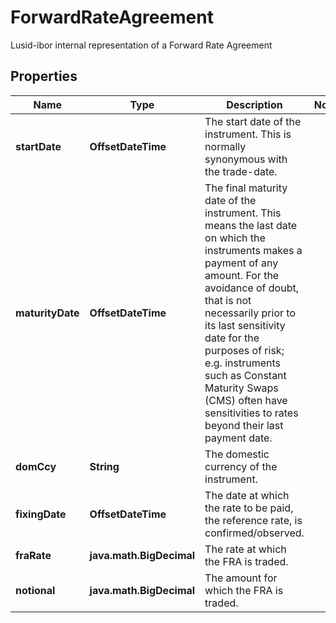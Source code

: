 

# ForwardRateAgreement

Lusid-ibor internal representation of a Forward Rate Agreement

## Properties

Name | Type | Description | Notes
------------ | ------------- | ------------- | -------------
**startDate** | **OffsetDateTime** | The start date of the instrument. This is normally synonymous with the trade-date. | 
**maturityDate** | **OffsetDateTime** | The final maturity date of the instrument. This means the last date on which the instruments makes a payment of any amount.  For the avoidance of doubt, that is not necessarily prior to its last sensitivity date for the purposes of risk; e.g. instruments such as  Constant Maturity Swaps (CMS) often have sensitivities to rates beyond their last payment date. | 
**domCcy** | **String** | The domestic currency of the instrument. | 
**fixingDate** | **OffsetDateTime** | The date at which the rate to be paid, the reference rate, is confirmed/observed. | 
**fraRate** | **java.math.BigDecimal** | The rate at which the FRA is traded. | 
**notional** | **java.math.BigDecimal** | The amount for which the FRA is traded. | 



